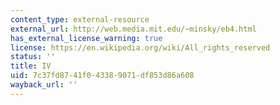 ```yaml
---
content_type: external-resource
external_url: http://web.media.mit.edu/~minsky/eb4.html
has_external_license_warning: true
license: https://en.wikipedia.org/wiki/All_rights_reserved
status: ''
title: IV
uid: 7c37fd87-41f0-4338-9071-df853d86a608
wayback_url: ''
---
```

